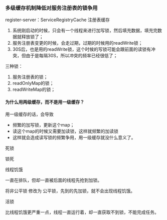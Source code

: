 ### 多级缓存机制降低对服务注册表的锁争用

register-server：ServiceRegistryCache 注册表缓存

1. 系统刚启动的时候，只会有一个线程来进行加写锁，然后填充数据，填充完数据就释放锁了；
2. 服务注册表变更的时候，会走过期，过期的时候用的readWrite锁；
3. 30S后，也是用的readWrite锁，这个时候的写锁可能会跟前面的读锁有冲突，但由于是每隔30S，所以冲突的频率已经很低了；



三种锁：

1. 服务注册表的锁；
2. readOnlyMap的锁；
3. readWriteMap的锁；



#### 为什么用两级缓存，而不是用一级缓存？

用一级缓存的话，会导致

- 频繁的加写锁，更新这个map；
- 读这个map的时候又需要加读锁，这样就频繁的加读锁
- 这样就会造成读写锁的频繁争用，用一级缓存就没什么意义了。



死锁



锁死



线程饥饿

  一直在排队，但却一直被后面的线程先抢到加锁。

 将非公平锁 修改为 公平锁，先到的先加锁，就不会出现线程饥饿。



活锁

 比线程饥饿更严重一点，线程一直运行着，却一直获取不到锁，不能完成任务。


